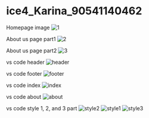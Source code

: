 # ice4_Karina_90541140462

Homepage image
![1](https://github.com/user-attachments/assets/ceb45d87-384d-4cb5-be0c-5e2caec8b26a)

About us page part1 
![2](https://github.com/user-attachments/assets/4dafbda0-a8e1-47fd-a51f-6294f0221b8d)

About us page part2
![3](https://github.com/user-attachments/assets/3c8d42d4-2e3b-4a3f-b8cb-ff331fd407fe)

vs code header
![header](https://github.com/user-attachments/assets/e1416466-0fe6-4785-8396-e52df6680303)

vs code footer
![footer](https://github.com/user-attachments/assets/57d10fd0-f5bc-45cd-b0d2-118ec6209d4b)

vs code index
![index](https://github.com/user-attachments/assets/888bfd0d-497e-48e5-93a0-e65c07a7acd8)

vs code about
![about](https://github.com/user-attachments/assets/e1f55a71-d195-400b-91ef-fdd794ea7892)

vs code style 1, 2, and 3 part
![style2](https://github.com/user-attachments/assets/7fdd4e7e-0a55-423a-a2ec-c376778a62fb)
![style1](https://github.com/user-attachments/assets/2d91b8e3-e214-415e-926f-9b3f6771301e)
![style3](https://github.com/user-attachments/assets/baa9f0fc-4aef-4d87-81b9-6be3f078ae80)






